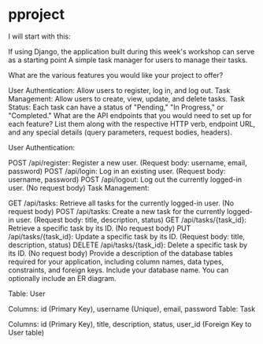 # pproject

I will start with this: 

If using Django, the application built during this week's workshop can serve as a starting point
A simple task manager for users to manage their tasks.

What are the various features you would like your project to offer? 

User Authentication: Allow users to register, log in, and log out.
Task Management: Allow users to create, view, update, and delete tasks.
Task Status: Each task can have a status of "Pending," "In Progress," or "Completed."
What are the API endpoints that you would need to set up for each feature? List them along with the respective HTTP verb, endpoint URL, and any special details (query parameters, request bodies, headers). 

User Authentication:

POST /api/register: Register a new user. (Request body: username, email, password)
POST /api/login: Log in an existing user. (Request body: username, password)
POST /api/logout: Log out the currently logged-in user. (No request body)
Task Management:

GET /api/tasks: Retrieve all tasks for the currently logged-in user. (No request body)
POST /api/tasks: Create a new task for the currently logged-in user. (Request body: title, description, status)
GET /api/tasks/{task_id}: Retrieve a specific task by its ID. (No request body)
PUT /api/tasks/{task_id}: Update a specific task by its ID. (Request body: title, description, status)
DELETE /api/tasks/{task_id}: Delete a specific task by its ID. (No request body)
Provide a description of the database tables required for your application, including column names, data types, constraints, and foreign keys. Include your database name. You can optionally include an ER diagram.



Table: User

Columns: id (Primary Key), username (Unique), email, password
Table: Task

Columns: id (Primary Key), title, description, status, user_id (Foreign Key to User table)
